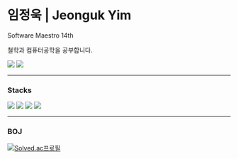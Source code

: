 # 임정욱 | Jeonguk Yim

Software Maestro 14th

철학과 컴퓨터공학을 공부합니다.

<a href="https://www.linkedin.com/in/jeonguk-yim/"><img  src="https://img.shields.io/badge/LinkedIn-0A66C2?style=for-the-badge&logo=LinkedIn&logoColor=white"/></a>
<a href="mailto:yju0808@naver.com"><img  src="https://img.shields.io/badge/Email-EA4335?style=for-the-badge&logo=Gmail&logoColor=white"/></a>

<hr/>

<h3>Stacks</h3>

<div>

<img src="https://img.shields.io/badge/Spring Boot-6DB33F?style=flat&logo=Spring Boot&logoColor=white"/>
<img src="https://img.shields.io/badge/MySQL-4479A1?style=flat&logo=MySQL&logoColor=white"/>
<img src="https://img.shields.io/badge/Amazon AWS-232F3E?style=flat&logo=Amazon AWS&logoColor=white"/>
<img src="https://img.shields.io/badge/Next.js-000000?style=flat&logo=Next.js&logoColor=white">

</div>

<hr/>

<h3>BOJ</h3>

[![Solved.ac프로필](http://mazassumnida.wtf/api/v2/generate_badge?boj=yju0808)](https://solved.ac/yju0808)
